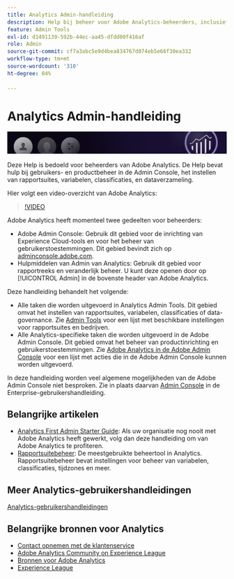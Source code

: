 ```yaml
---
title: Analytics Admin-handleiding
description: Help bij beheer voor Adobe Analytics-beheerders, inclusief gebruikers- en productbeheer in de Admin Console, voor het instellen van rapportsuites, variabelen, classificaties en dataverzameling.
feature: Admin Tools
exl-id: d1491139-592b-44ec-aa45-dfdd00f416af
role: Admin
source-git-commit: cf7a3abc5e9d4bea834767d074eb5e66f30ea332
workflow-type: tm+mt
source-wordcount: '310'
ht-degree: 84%

---
```


# Analytics Admin-handleiding

![Banner](/assets/doc_banner_admin.png)

Deze Help is bedoeld voor beheerders van Adobe Analytics. De Help bevat hulp bij gebruikers- en productbeheer in de Admin Console, het instellen van rapportsuites, variabelen, classificaties, en dataverzameling.

Hier volgt een video-overzicht van Adobe Analytics:

>[!VIDEO](https://video.tv.adobe.com/v/27429/?quality=12)

Adobe Analytics heeft momenteel twee gedeelten voor beheerders:

* Adobe Admin Console: Gebruik dit gebied voor de inrichting van Experience Cloud-tools en voor het beheer van gebruikerstoestemmingen. Dit gebied bevindt zich op [adminconsole.adobe.com](https://adminconsole.adobe.com).
* Hulpmiddelen van Admin van Analytics: Gebruik dit gebied voor rapportreeks en veranderlijk beheer. U kunt deze openen door op [!UICONTROL Admin] in de bovenste header van Adobe Analytics.

Deze handleiding behandelt het volgende:

* Alle taken die worden uitgevoerd in Analytics Admin Tools. Dit gebied omvat het instellen van rapportsuites, variabelen, classificaties of data-governance. Zie [Admin Tools](admin/c-admin-tools.md) voor een lijst met beschikbare instellingen voor rapportsuites en bedrijven.
* Alle Analytics-specifieke taken die worden uitgevoerd in de Adobe Admin Console. Dit gebied omvat het beheer van productinrichting en gebruikerstoestemmingen. Zie [Adobe Analytics in de Adobe Admin Console](admin-console/home.md) voor een lijst met acties die in de Adobe Admin Console kunnen worden uitgevoerd.

In deze handleiding worden veel algemene mogelijkheden van de Adobe Admin Console niet besproken. Zie in plaats daarvan [Admin Console](https://helpx.adobe.com/nl/enterprise/using/admin-console.html) in de Enterprise-gebruikershandleiding.

## Belangrijke artikelen

* [Analytics First Admin Starter Guide](admin-console/first-admin-guide.md): Als uw organisatie nog nooit met Adobe Analytics heeft gewerkt, volg dan deze handleiding om van Adobe Analytics te profiteren.
* [Rapportsuitebeheer](admin/c-manage-report-suites/report-suites-admin.md): De meestgebruikte beheertool in Analytics. Rapportsuitebeheer bevat instellingen voor beheer van variabelen, classificaties, tijdzones en meer.

## Meer Analytics-gebruikershandleidingen

[Analytics-gebruikershandleidingen](https://experienceleague.adobe.com/docs/analytics.html)

## Belangrijke bronnen voor Analytics

* [Contact opnemen met de klantenservice](https://experienceleague.adobe.com/?support-solution=Analytics&amp;lang=nl#support)
* [Adobe Analytics Community on Experience League](https://experienceleaguecommunities.adobe.com/t5/adobe-analytics/ct-p/adobe-analytics-community)
* [Bronnen voor Adobe Analytics](https://forums.adobe.com/message/10660755)
* [Experience League](https://landing.adobe.com/experience-league/)
